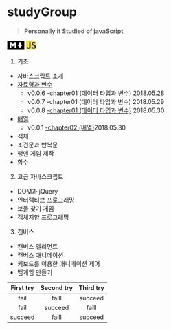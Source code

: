 # studyGroup  

>__Personally it Studied of javaScript__  


![MdImage](/img/md2.png) ![jsImage](/img/javascript.png)
1. 기초
* 자바스크립트 소개
* [자료형과 변수](https://github.com/Chrissspark/funnyJavaScript/blob/master/1_%EA%B8%B0%EC%B4%88/dataTypeAndVariable.js)
   - v0.0.6 -chapter01 (데이터 타입과 변수) 2018.05.28
   - v0.0.7 -chapter01 (데이터 타입과 변수) 2018.05.29
   - v0.0.8 [-chapter01 (데이터 타입과 변수)](https://github.com/Chrissspark/funnyJavaScript/blob/master/1_%EA%B8%B0%EC%B4%88/dataTypeAndVariable.js)  2018.05.30
* [배열](https://github.com/Chrissspark/funnyJavaScript/blob/master/1_%EA%B8%B0%EC%B4%88/array.js)
   -  v0.0.1 [-chapter02 (배열)](https://github.com/Chrissspark/funnyJavaScript/blob/master/1_%EA%B8%B0%EC%B4%88/array.js)2018.05.30
* 객체
* 조건문과 반복문
* 행맨 게임 제작
* 함수

2. 고급 자바스크립트
* DOM과 jQuery
* 인터랙티브 프로그래밍
* 보물 찾기 게임
* 객체지향 프로그래밍

3. 캔버스
* 캔버스 엘리먼트
* 캔버스 애니메이션
* 키보드를 이용한 애니메이션 제어
* 뱀게임 만들기  

|  First try    |   Second try  | Third try|
|:------------: | :-------------: | :------------:|
|  fail         |      faill    | succeed     |
|  fail         | succeed      |   faill      |
|    succeed   |     faill     |   succeed   |